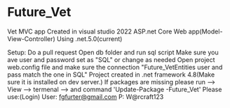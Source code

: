 # Future_Vet
Vet MVC app
Created in visual studio 2022
ASP.net Core Web app(Model-View-Controller)
Using .net.5.0(current)

Setup:
Do a pull request
Open db folder and run sql script
Make sure you ave user and password set as "SQL" or change as needed
Open project web.config file and make sure the connection "Future_VetEntities user and pass match the one in SQL"
Project created in .net framework 4.8(Make sure it is installed on dev server.)
If packages are missing please run --> View  --> termenal --> and command 'Update-Package -Future_Vet'
Please use:(Login)
User: fgfurter@gmail.com
P: W@rcraft123
